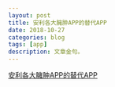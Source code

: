 ```yaml
---
layout: post
title: 安利各大臃肿APP的替代APP
date: 2018-10-27
categories: blog
tags: [app]
description: 文章金句。
---
```


[安利各大臃肿APP的替代APP](http://www.liaofansixun.com/liaofan/2.html)<br>
